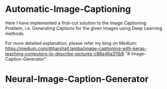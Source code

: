 # Automatic-Image-Captioning
Here I have implemented a first-cut solution to the Image Captioning Problem, i.e. Generating Captions for the given Images using Deep Learning methods.

For more detailed explanation, please refer my blog on Medium: https://medium.com/@harshall.lamba/image-captioning-with-keras-teaching-computers-to-describe-pictures-c88a46a311b8
"# Image-Caption-Generator" 
# Neural-Image-Caption-Generator
